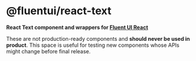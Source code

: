 # @fluentui/react-text

**React Text component and wrappers for [Fluent UI React](https://developer.microsoft.com/en-us/fluentui)**

These are not production-ready components and **should never be used in product**. This space is useful for testing new components whose APIs might change before final release.
